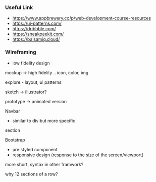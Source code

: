 ### Useful Link

- <https://www.appbrewery.co/p/web-development-course-resources>
- <https://ui-patterns.com/>
- <https://dribbble.com/>
- <https://sneakpeekit.com/>
- <https://balsamiq.cloud/>

### Wireframing

- low fidelity design

mockup -> high fidelity .. icon, color, img

explore - layout, ui patterns

sketch -> illustrator?

prototype -> animated version

Navbar

- similar to div but more specific

section

Bootstrap

- pre styled component
- responsive design (response to the size of the screen/viewport)

more short, syntax in other framwork?

why 12 sections of a row?
